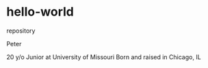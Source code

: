 # hello-world
repository

Peter

20 y/o Junior at University of Missouri
Born and raised in Chicago, IL
